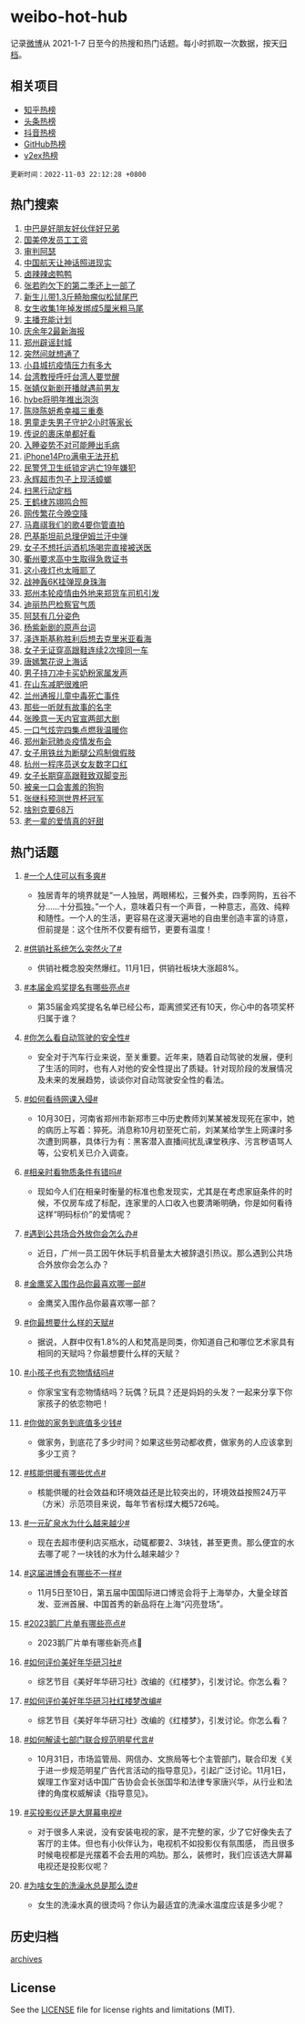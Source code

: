 # weibo-hot-hub

记录[微博](https://www.weibo.com)从 2021-1-7 日至今的热搜和热门话题。每小时抓取一次数据，按天[归档](archives)。

## 相关项目

- [知乎热榜](https://github.com/lonnyzhang423/zhihu-hot-hub)
- [头条热榜](https://github.com/lonnyzhang423/toutiao-hot-hub)
- [抖音热榜](https://github.com/lonnyzhang423/douyin-hot-hub)
- [GitHub热榜](https://github.com/lonnyzhang423/github-hot-hub)
- [v2ex热榜](https://github.com/lonnyzhang423/v2ex-hot-hub)


`更新时间：2022-11-03 22:12:28 +0800`

## 热门搜索

1. [中巴是好朋友好伙伴好兄弟](https://m.weibo.cn/search?containerid=100103type%3D1%26t%3D10%26q%3D%23%E4%B8%AD%E5%B7%B4%E6%98%AF%E5%A5%BD%E6%9C%8B%E5%8F%8B%E5%A5%BD%E4%BC%99%E4%BC%B4%E5%A5%BD%E5%85%84%E5%BC%9F%23&stream_entry_id=51&isnewpage=1&extparam=seat%3D1%26filter_type%3Drealtimehot%26c_type%3D51%26dgr%3D0%26pos%3D0%26cate%3D10103%26display_time%3D1667484746%26pre_seqid%3D1667484746221021945155&luicode=10000011&lfid=106003type%253D25%2526t%253D3%2526disable_hot%253D1%2526filter_type%253Drealtimehot)
1. [国美停发员工工资](https://m.weibo.cn/search?containerid=100103type%3D1%26t%3D10%26q%3D%23%E5%9B%BD%E7%BE%8E%E5%81%9C%E5%8F%91%E5%91%98%E5%B7%A5%E5%B7%A5%E8%B5%84%23&stream_entry_id=31&isnewpage=1&extparam=seat%3D1%26flag%3D2%26band_rank%3D1%26realpos%3D1%26q%3D%2523%25E5%259B%25BD%25E7%25BE%258E%25E5%2581%259C%25E5%258F%2591%25E5%2591%2598%25E5%25B7%25A5%25E5%25B7%25A5%25E8%25B5%2584%2523%26dgr%3D0%26filter_type%3Drealtimehot%26cate%3D5001%26lcate%3D5001%26c_type%3D31%26pos%3D0%26display_time%3D1667484746%26pre_seqid%3D1667484746221021945155&luicode=10000011&lfid=106003type%253D25%2526t%253D3%2526disable_hot%253D1%2526filter_type%253Drealtimehot)
1. [审判阿瑟](https://m.weibo.cn/search?containerid=100103type%3D1%26t%3D10%26q%3D%E5%AE%A1%E5%88%A4%E9%98%BF%E7%91%9F&stream_entry_id=31&isnewpage=1&extparam=seat%3D1%26flag%3D1%26band_rank%3D2%26realpos%3D2%26q%3D%25E5%25AE%25A1%25E5%2588%25A4%25E9%2598%25BF%25E7%2591%259F%26dgr%3D0%26filter_type%3Drealtimehot%26cate%3D5001%26lcate%3D5001%26c_type%3D31%26pos%3D1%26display_time%3D1667484746%26pre_seqid%3D1667484746221021945155&luicode=10000011&lfid=106003type%253D25%2526t%253D3%2526disable_hot%253D1%2526filter_type%253Drealtimehot)
1. [中国航天让神话照进现实](https://m.weibo.cn/search?containerid=100103type%3D1%26t%3D10%26q%3D%23%E4%B8%AD%E5%9B%BD%E8%88%AA%E5%A4%A9%E8%AE%A9%E7%A5%9E%E8%AF%9D%E7%85%A7%E8%BF%9B%E7%8E%B0%E5%AE%9E%23&stream_entry_id=31&isnewpage=1&extparam=seat%3D1%26flag%3D1%26band_rank%3D3%26realpos%3D3%26q%3D%2523%25E4%25B8%25AD%25E5%259B%25BD%25E8%2588%25AA%25E5%25A4%25A9%25E8%25AE%25A9%25E7%25A5%259E%25E8%25AF%259D%25E7%2585%25A7%25E8%25BF%259B%25E7%258E%25B0%25E5%25AE%259E%2523%26dgr%3D0%26filter_type%3Drealtimehot%26cate%3D5001%26lcate%3D5001%26c_type%3D31%26pos%3D2%26display_time%3D1667484746%26pre_seqid%3D1667484746221021945155&luicode=10000011&lfid=106003type%253D25%2526t%253D3%2526disable_hot%253D1%2526filter_type%253Drealtimehot)
1. [卤辣辣卤鸭鸭](https://m.weibo.cn/search?containerid=100103type%3D1%26t%3D10%26q%3D%23%E5%8D%A4%E8%BE%A3%E8%BE%A3%E5%8D%A4%E9%B8%AD%E9%B8%AD%23&stream_entry_id=31&isnewpage=1&extparam=seat%3D1%26band_rank%3D4%26q%3D%2523%25E5%258D%25A4%25E8%25BE%25A3%25E8%25BE%25A3%25E5%258D%25A4%25E9%25B8%25AD%25E9%25B8%25AD%2523%26dgr%3D0%26filter_type%3Drealtimehot%26topic_ad%3D1%26cate%3D5001%26lcate%3D5001%26c_type%3D31%26adid%3D169822%26pos%3D3%26display_time%3D1667484746%26pre_seqid%3D1667484746221021945155&luicode=10000011&lfid=106003type%253D25%2526t%253D3%2526disable_hot%253D1%2526filter_type%253Drealtimehot)
1. [张若昀欠下的第二季还上一部了](https://m.weibo.cn/search?containerid=100103type%3D1%26t%3D10%26q%3D%23%E5%BC%A0%E8%8B%A5%E6%98%80%E6%AC%A0%E4%B8%8B%E7%9A%84%E7%AC%AC%E4%BA%8C%E5%AD%A3%E8%BF%98%E4%B8%8A%E4%B8%80%E9%83%A8%E4%BA%86%23&stream_entry_id=31&isnewpage=1&extparam=seat%3D1%26flag%3D16%26band_rank%3D4%26realpos%3D4%26q%3D%2523%25E5%25BC%25A0%25E8%258B%25A5%25E6%2598%2580%25E6%25AC%25A0%25E4%25B8%258B%25E7%259A%2584%25E7%25AC%25AC%25E4%25BA%258C%25E5%25AD%25A3%25E8%25BF%2598%25E4%25B8%258A%25E4%25B8%2580%25E9%2583%25A8%25E4%25BA%2586%2523%26dgr%3D0%26filter_type%3Drealtimehot%26cate%3D5001%26lcate%3D5001%26c_type%3D31%26pos%3D4%26display_time%3D1667484746%26pre_seqid%3D1667484746221021945155&luicode=10000011&lfid=106003type%253D25%2526t%253D3%2526disable_hot%253D1%2526filter_type%253Drealtimehot)
1. [新生儿带1.3斤畸胎瘤似松鼠尾巴](https://m.weibo.cn/search?containerid=100103type%3D1%26t%3D10%26q%3D%23%E6%96%B0%E7%94%9F%E5%84%BF%E5%B8%A61.3%E6%96%A4%E7%95%B8%E8%83%8E%E7%98%A4%E4%BC%BC%E6%9D%BE%E9%BC%A0%E5%B0%BE%E5%B7%B4%23&stream_entry_id=31&isnewpage=1&extparam=seat%3D1%26flag%3D0%26band_rank%3D5%26realpos%3D5%26q%3D%2523%25E6%2596%25B0%25E7%2594%259F%25E5%2584%25BF%25E5%25B8%25A61.3%25E6%2596%25A4%25E7%2595%25B8%25E8%2583%258E%25E7%2598%25A4%25E4%25BC%25BC%25E6%259D%25BE%25E9%25BC%25A0%25E5%25B0%25BE%25E5%25B7%25B4%2523%26dgr%3D0%26filter_type%3Drealtimehot%26cate%3D5001%26lcate%3D5001%26c_type%3D31%26pos%3D5%26display_time%3D1667484746%26pre_seqid%3D1667484746221021945155&luicode=10000011&lfid=106003type%253D25%2526t%253D3%2526disable_hot%253D1%2526filter_type%253Drealtimehot)
1. [女生收集1年掉发绑成5厘米粗马尾](https://m.weibo.cn/search?containerid=100103type%3D1%26t%3D10%26q%3D%23%E5%A5%B3%E7%94%9F%E6%94%B6%E9%9B%861%E5%B9%B4%E6%8E%89%E5%8F%91%E7%BB%91%E6%88%905%E5%8E%98%E7%B1%B3%E7%B2%97%E9%A9%AC%E5%B0%BE%23&stream_entry_id=31&isnewpage=1&extparam=seat%3D1%26flag%3D0%26band_rank%3D6%26realpos%3D6%26q%3D%2523%25E5%25A5%25B3%25E7%2594%259F%25E6%2594%25B6%25E9%259B%25861%25E5%25B9%25B4%25E6%258E%2589%25E5%258F%2591%25E7%25BB%2591%25E6%2588%25905%25E5%258E%2598%25E7%25B1%25B3%25E7%25B2%2597%25E9%25A9%25AC%25E5%25B0%25BE%2523%26dgr%3D0%26filter_type%3Drealtimehot%26cate%3D5001%26lcate%3D5001%26c_type%3D31%26pos%3D6%26display_time%3D1667484746%26pre_seqid%3D1667484746221021945155&luicode=10000011&lfid=106003type%253D25%2526t%253D3%2526disable_hot%253D1%2526filter_type%253Drealtimehot)
1. [主播充能计划](https://m.weibo.cn/search?containerid=100103type%3D1%26t%3D10%26q%3D%23%E4%B8%BB%E6%92%AD%E5%85%85%E8%83%BD%E8%AE%A1%E5%88%92%23&stream_entry_id=31&isnewpage=1&extparam=seat%3D1%26band_rank%3D7%26q%3D%2523%25E4%25B8%25BB%25E6%2592%25AD%25E5%2585%2585%25E8%2583%25BD%25E8%25AE%25A1%25E5%2588%2592%2523%26dgr%3D0%26filter_type%3Drealtimehot%26cate%3D5001%26lcate%3D5001%26c_type%3D31%26adid%3D170068%26pos%3D7%26display_time%3D1667484746%26pre_seqid%3D1667484746221021945155&luicode=10000011&lfid=106003type%253D25%2526t%253D3%2526disable_hot%253D1%2526filter_type%253Drealtimehot)
1. [庆余年2最新海报](https://m.weibo.cn/search?containerid=100103type%3D1%26t%3D10%26q%3D%23%E5%BA%86%E4%BD%99%E5%B9%B42%E6%9C%80%E6%96%B0%E6%B5%B7%E6%8A%A5%23&stream_entry_id=31&isnewpage=1&extparam=seat%3D1%26flag%3D0%26band_rank%3D7%26realpos%3D7%26q%3D%2523%25E5%25BA%2586%25E4%25BD%2599%25E5%25B9%25B42%25E6%259C%2580%25E6%2596%25B0%25E6%25B5%25B7%25E6%258A%25A5%2523%26dgr%3D0%26filter_type%3Drealtimehot%26cate%3D5001%26lcate%3D5001%26c_type%3D31%26pos%3D8%26display_time%3D1667484746%26pre_seqid%3D1667484746221021945155&luicode=10000011&lfid=106003type%253D25%2526t%253D3%2526disable_hot%253D1%2526filter_type%253Drealtimehot)
1. [郑州辟谣封城](https://m.weibo.cn/search?containerid=100103type%3D1%26t%3D10%26q%3D%23%E9%83%91%E5%B7%9E%E8%BE%9F%E8%B0%A3%E5%B0%81%E5%9F%8E%23&stream_entry_id=31&isnewpage=1&extparam=seat%3D1%26flag%3D0%26band_rank%3D8%26realpos%3D8%26q%3D%2523%25E9%2583%2591%25E5%25B7%259E%25E8%25BE%259F%25E8%25B0%25A3%25E5%25B0%2581%25E5%259F%258E%2523%26dgr%3D0%26filter_type%3Drealtimehot%26cate%3D5001%26lcate%3D5001%26c_type%3D31%26pos%3D9%26display_time%3D1667484746%26pre_seqid%3D1667484746221021945155&luicode=10000011&lfid=106003type%253D25%2526t%253D3%2526disable_hot%253D1%2526filter_type%253Drealtimehot)
1. [突然间就想通了](https://m.weibo.cn/search?containerid=100103type%3D1%26t%3D10%26q%3D%23%E7%AA%81%E7%84%B6%E9%97%B4%E5%B0%B1%E6%83%B3%E9%80%9A%E4%BA%86%23&stream_entry_id=31&isnewpage=1&extparam=seat%3D1%26flag%3D0%26band_rank%3D9%26realpos%3D9%26q%3D%2523%25E7%25AA%2581%25E7%2584%25B6%25E9%2597%25B4%25E5%25B0%25B1%25E6%2583%25B3%25E9%2580%259A%25E4%25BA%2586%2523%26dgr%3D0%26filter_type%3Drealtimehot%26cate%3D5001%26lcate%3D5001%26c_type%3D31%26pos%3D10%26display_time%3D1667484746%26pre_seqid%3D1667484746221021945155&luicode=10000011&lfid=106003type%253D25%2526t%253D3%2526disable_hot%253D1%2526filter_type%253Drealtimehot)
1. [小县城抗疫情压力有多大](https://m.weibo.cn/search?containerid=100103type%3D1%26t%3D10%26q%3D%23%E5%B0%8F%E5%8E%BF%E5%9F%8E%E6%8A%97%E7%96%AB%E6%83%85%E5%8E%8B%E5%8A%9B%E6%9C%89%E5%A4%9A%E5%A4%A7%23&stream_entry_id=31&isnewpage=1&extparam=seat%3D1%26flag%3D2%26band_rank%3D10%26realpos%3D10%26q%3D%2523%25E5%25B0%258F%25E5%258E%25BF%25E5%259F%258E%25E6%258A%2597%25E7%2596%25AB%25E6%2583%2585%25E5%258E%258B%25E5%258A%259B%25E6%259C%2589%25E5%25A4%259A%25E5%25A4%25A7%2523%26dgr%3D0%26filter_type%3Drealtimehot%26cate%3D5001%26lcate%3D5001%26c_type%3D31%26pos%3D11%26display_time%3D1667484746%26pre_seqid%3D1667484746221021945155&luicode=10000011&lfid=106003type%253D25%2526t%253D3%2526disable_hot%253D1%2526filter_type%253Drealtimehot)
1. [台湾教授呼吁台湾人要觉醒](https://m.weibo.cn/search?containerid=100103type%3D1%26t%3D10%26q%3D%23%E5%8F%B0%E6%B9%BE%E6%95%99%E6%8E%88%E5%91%BC%E5%90%81%E5%8F%B0%E6%B9%BE%E4%BA%BA%E8%A6%81%E8%A7%89%E9%86%92%23&stream_entry_id=31&isnewpage=1&extparam=seat%3D1%26flag%3D1%26band_rank%3D11%26realpos%3D11%26q%3D%2523%25E5%258F%25B0%25E6%25B9%25BE%25E6%2595%2599%25E6%258E%2588%25E5%2591%25BC%25E5%2590%2581%25E5%258F%25B0%25E6%25B9%25BE%25E4%25BA%25BA%25E8%25A6%2581%25E8%25A7%2589%25E9%2586%2592%2523%26dgr%3D0%26filter_type%3Drealtimehot%26cate%3D5001%26lcate%3D5001%26c_type%3D31%26pos%3D12%26display_time%3D1667484746%26pre_seqid%3D1667484746221021945155&luicode=10000011&lfid=106003type%253D25%2526t%253D3%2526disable_hot%253D1%2526filter_type%253Drealtimehot)
1. [张婧仪新剧开播就遇前男友](https://m.weibo.cn/search?containerid=100103type%3D1%26t%3D10%26q%3D%23%E5%BC%A0%E5%A9%A7%E4%BB%AA%E6%96%B0%E5%89%A7%E5%BC%80%E6%92%AD%E5%B0%B1%E9%81%87%E5%89%8D%E7%94%B7%E5%8F%8B%23&stream_entry_id=31&isnewpage=1&extparam=seat%3D1%26flag%3D1%26band_rank%3D12%26realpos%3D12%26q%3D%2523%25E5%25BC%25A0%25E5%25A9%25A7%25E4%25BB%25AA%25E6%2596%25B0%25E5%2589%25A7%25E5%25BC%2580%25E6%2592%25AD%25E5%25B0%25B1%25E9%2581%2587%25E5%2589%258D%25E7%2594%25B7%25E5%258F%258B%2523%26dgr%3D0%26filter_type%3Drealtimehot%26cate%3D5001%26lcate%3D5001%26c_type%3D31%26pos%3D13%26display_time%3D1667484746%26pre_seqid%3D1667484746221021945155&luicode=10000011&lfid=106003type%253D25%2526t%253D3%2526disable_hot%253D1%2526filter_type%253Drealtimehot)
1. [hybe将明年推出泡泡](https://m.weibo.cn/search?containerid=100103type%3D1%26t%3D10%26q%3D%23hybe%E5%B0%86%E6%98%8E%E5%B9%B4%E6%8E%A8%E5%87%BA%E6%B3%A1%E6%B3%A1%23&stream_entry_id=31&isnewpage=1&extparam=seat%3D1%26flag%3D1%26band_rank%3D13%26realpos%3D13%26q%3D%2523hybe%25E5%25B0%2586%25E6%2598%258E%25E5%25B9%25B4%25E6%258E%25A8%25E5%2587%25BA%25E6%25B3%25A1%25E6%25B3%25A1%2523%26dgr%3D0%26filter_type%3Drealtimehot%26cate%3D5001%26lcate%3D5001%26c_type%3D31%26pos%3D14%26display_time%3D1667484746%26pre_seqid%3D1667484746221021945155&luicode=10000011&lfid=106003type%253D25%2526t%253D3%2526disable_hot%253D1%2526filter_type%253Drealtimehot)
1. [陈晓陈妍希幸福三重奏](https://m.weibo.cn/search?containerid=100103type%3D1%26t%3D10%26q%3D%23%E9%99%88%E6%99%93%E9%99%88%E5%A6%8D%E5%B8%8C%E5%B9%B8%E7%A6%8F%E4%B8%89%E9%87%8D%E5%A5%8F%23&stream_entry_id=31&isnewpage=1&extparam=seat%3D1%26flag%3D1%26band_rank%3D14%26realpos%3D14%26q%3D%2523%25E9%2599%2588%25E6%2599%2593%25E9%2599%2588%25E5%25A6%258D%25E5%25B8%258C%25E5%25B9%25B8%25E7%25A6%258F%25E4%25B8%2589%25E9%2587%258D%25E5%25A5%258F%2523%26dgr%3D0%26filter_type%3Drealtimehot%26cate%3D5001%26lcate%3D5001%26c_type%3D31%26pos%3D15%26display_time%3D1667484746%26pre_seqid%3D1667484746221021945155&luicode=10000011&lfid=106003type%253D25%2526t%253D3%2526disable_hot%253D1%2526filter_type%253Drealtimehot)
1. [男童走失男子守护2小时等家长](https://m.weibo.cn/search?containerid=100103type%3D1%26t%3D10%26q%3D%23%E7%94%B7%E7%AB%A5%E8%B5%B0%E5%A4%B1%E7%94%B7%E5%AD%90%E5%AE%88%E6%8A%A42%E5%B0%8F%E6%97%B6%E7%AD%89%E5%AE%B6%E9%95%BF%23&stream_entry_id=31&isnewpage=1&extparam=seat%3D1%26flag%3D0%26band_rank%3D15%26realpos%3D15%26q%3D%2523%25E7%2594%25B7%25E7%25AB%25A5%25E8%25B5%25B0%25E5%25A4%25B1%25E7%2594%25B7%25E5%25AD%2590%25E5%25AE%2588%25E6%258A%25A42%25E5%25B0%258F%25E6%2597%25B6%25E7%25AD%2589%25E5%25AE%25B6%25E9%2595%25BF%2523%26dgr%3D0%26filter_type%3Drealtimehot%26cate%3D5001%26lcate%3D5001%26c_type%3D31%26adid%3D170186%26pos%3D16%26display_time%3D1667484746%26pre_seqid%3D1667484746221021945155&luicode=10000011&lfid=106003type%253D25%2526t%253D3%2526disable_hot%253D1%2526filter_type%253Drealtimehot)
1. [传说的裹床单都好看](https://m.weibo.cn/search?containerid=100103type%3D1%26t%3D10%26q%3D%23%E4%BC%A0%E8%AF%B4%E7%9A%84%E8%A3%B9%E5%BA%8A%E5%8D%95%E9%83%BD%E5%A5%BD%E7%9C%8B%23&stream_entry_id=31&isnewpage=1&extparam=seat%3D1%26flag%3D1%26band_rank%3D16%26realpos%3D16%26q%3D%2523%25E4%25BC%25A0%25E8%25AF%25B4%25E7%259A%2584%25E8%25A3%25B9%25E5%25BA%258A%25E5%258D%2595%25E9%2583%25BD%25E5%25A5%25BD%25E7%259C%258B%2523%26dgr%3D0%26filter_type%3Drealtimehot%26cate%3D5001%26lcate%3D5001%26c_type%3D31%26pos%3D17%26display_time%3D1667484746%26pre_seqid%3D1667484746221021945155&luicode=10000011&lfid=106003type%253D25%2526t%253D3%2526disable_hot%253D1%2526filter_type%253Drealtimehot)
1. [入睡姿势不对可能睡出毛病](https://m.weibo.cn/search?containerid=100103type%3D1%26t%3D10%26q%3D%23%E5%85%A5%E7%9D%A1%E5%A7%BF%E5%8A%BF%E4%B8%8D%E5%AF%B9%E5%8F%AF%E8%83%BD%E7%9D%A1%E5%87%BA%E6%AF%9B%E7%97%85%23&stream_entry_id=31&isnewpage=1&extparam=seat%3D1%26flag%3D1%26band_rank%3D17%26realpos%3D17%26q%3D%2523%25E5%2585%25A5%25E7%259D%25A1%25E5%25A7%25BF%25E5%258A%25BF%25E4%25B8%258D%25E5%25AF%25B9%25E5%258F%25AF%25E8%2583%25BD%25E7%259D%25A1%25E5%2587%25BA%25E6%25AF%259B%25E7%2597%2585%2523%26dgr%3D0%26filter_type%3Drealtimehot%26cate%3D5001%26lcate%3D5001%26c_type%3D31%26pos%3D18%26display_time%3D1667484746%26pre_seqid%3D1667484746221021945155&luicode=10000011&lfid=106003type%253D25%2526t%253D3%2526disable_hot%253D1%2526filter_type%253Drealtimehot)
1. [iPhone14Pro满电无法开机](https://m.weibo.cn/search?containerid=100103type%3D1%26t%3D10%26q%3D%23iPhone14Pro%E6%BB%A1%E7%94%B5%E6%97%A0%E6%B3%95%E5%BC%80%E6%9C%BA%23&stream_entry_id=31&isnewpage=1&extparam=seat%3D1%26flag%3D0%26band_rank%3D18%26realpos%3D18%26q%3D%2523iPhone14Pro%25E6%25BB%25A1%25E7%2594%25B5%25E6%2597%25A0%25E6%25B3%2595%25E5%25BC%2580%25E6%259C%25BA%2523%26dgr%3D0%26filter_type%3Drealtimehot%26cate%3D5001%26lcate%3D5001%26c_type%3D31%26pos%3D19%26display_time%3D1667484746%26pre_seqid%3D1667484746221021945155&luicode=10000011&lfid=106003type%253D25%2526t%253D3%2526disable_hot%253D1%2526filter_type%253Drealtimehot)
1. [民警凭卫生纸锁定逃亡19年嫌犯](https://m.weibo.cn/search?containerid=100103type%3D1%26t%3D10%26q%3D%23%E6%B0%91%E8%AD%A6%E5%87%AD%E5%8D%AB%E7%94%9F%E7%BA%B8%E9%94%81%E5%AE%9A%E9%80%83%E4%BA%A119%E5%B9%B4%E5%AB%8C%E7%8A%AF%23&stream_entry_id=31&isnewpage=1&extparam=seat%3D1%26flag%3D1%26band_rank%3D19%26realpos%3D19%26q%3D%2523%25E6%25B0%2591%25E8%25AD%25A6%25E5%2587%25AD%25E5%258D%25AB%25E7%2594%259F%25E7%25BA%25B8%25E9%2594%2581%25E5%25AE%259A%25E9%2580%2583%25E4%25BA%25A119%25E5%25B9%25B4%25E5%25AB%258C%25E7%258A%25AF%2523%26dgr%3D0%26filter_type%3Drealtimehot%26cate%3D5001%26lcate%3D5001%26c_type%3D31%26pos%3D20%26display_time%3D1667484746%26pre_seqid%3D1667484746221021945155&luicode=10000011&lfid=106003type%253D25%2526t%253D3%2526disable_hot%253D1%2526filter_type%253Drealtimehot)
1. [永辉超市包子上现活蟑螂](https://m.weibo.cn/search?containerid=100103type%3D1%26t%3D10%26q%3D%23%E6%B0%B8%E8%BE%89%E8%B6%85%E5%B8%82%E5%8C%85%E5%AD%90%E4%B8%8A%E7%8E%B0%E6%B4%BB%E8%9F%91%E8%9E%82%23&stream_entry_id=31&isnewpage=1&extparam=seat%3D1%26flag%3D0%26band_rank%3D20%26realpos%3D20%26q%3D%2523%25E6%25B0%25B8%25E8%25BE%2589%25E8%25B6%2585%25E5%25B8%2582%25E5%258C%2585%25E5%25AD%2590%25E4%25B8%258A%25E7%258E%25B0%25E6%25B4%25BB%25E8%259F%2591%25E8%259E%2582%2523%26dgr%3D0%26filter_type%3Drealtimehot%26cate%3D5001%26lcate%3D5001%26c_type%3D31%26pos%3D21%26display_time%3D1667484746%26pre_seqid%3D1667484746221021945155&luicode=10000011&lfid=106003type%253D25%2526t%253D3%2526disable_hot%253D1%2526filter_type%253Drealtimehot)
1. [扫黑行动定档](https://m.weibo.cn/search?containerid=100103type%3D1%26t%3D10%26q%3D%23%E6%89%AB%E9%BB%91%E8%A1%8C%E5%8A%A8%E5%AE%9A%E6%A1%A3%23&stream_entry_id=31&isnewpage=1&extparam=seat%3D1%26flag%3D1%26band_rank%3D21%26realpos%3D21%26q%3D%2523%25E6%2589%25AB%25E9%25BB%2591%25E8%25A1%258C%25E5%258A%25A8%25E5%25AE%259A%25E6%25A1%25A3%2523%26dgr%3D0%26filter_type%3Drealtimehot%26cate%3D5001%26lcate%3D5001%26c_type%3D31%26pos%3D22%26display_time%3D1667484746%26pre_seqid%3D1667484746221021945155&luicode=10000011&lfid=106003type%253D25%2526t%253D3%2526disable_hot%253D1%2526filter_type%253Drealtimehot)
1. [王鹤棣苏翊鸣合照](https://m.weibo.cn/search?containerid=100103type%3D1%26t%3D10%26q%3D%23%E7%8E%8B%E9%B9%A4%E6%A3%A3%E8%8B%8F%E7%BF%8A%E9%B8%A3%E5%90%88%E7%85%A7%23&stream_entry_id=31&isnewpage=1&extparam=seat%3D1%26flag%3D1%26band_rank%3D22%26realpos%3D22%26q%3D%2523%25E7%258E%258B%25E9%25B9%25A4%25E6%25A3%25A3%25E8%258B%258F%25E7%25BF%258A%25E9%25B8%25A3%25E5%2590%2588%25E7%2585%25A7%2523%26dgr%3D0%26filter_type%3Drealtimehot%26cate%3D5001%26lcate%3D5001%26c_type%3D31%26pos%3D23%26display_time%3D1667484746%26pre_seqid%3D1667484746221021945155&luicode=10000011&lfid=106003type%253D25%2526t%253D3%2526disable_hot%253D1%2526filter_type%253Drealtimehot)
1. [网传繁花今晚空降](https://m.weibo.cn/search?containerid=100103type%3D1%26t%3D10%26q%3D%23%E7%BD%91%E4%BC%A0%E7%B9%81%E8%8A%B1%E4%BB%8A%E6%99%9A%E7%A9%BA%E9%99%8D%23&stream_entry_id=31&isnewpage=1&extparam=seat%3D1%26flag%3D0%26band_rank%3D23%26realpos%3D23%26q%3D%2523%25E7%25BD%2591%25E4%25BC%25A0%25E7%25B9%2581%25E8%258A%25B1%25E4%25BB%258A%25E6%2599%259A%25E7%25A9%25BA%25E9%2599%258D%2523%26dgr%3D0%26filter_type%3Drealtimehot%26cate%3D5001%26lcate%3D5001%26c_type%3D31%26pos%3D24%26display_time%3D1667484746%26pre_seqid%3D1667484746221021945155&luicode=10000011&lfid=106003type%253D25%2526t%253D3%2526disable_hot%253D1%2526filter_type%253Drealtimehot)
1. [马嘉祺我们的歌4要你管直拍](https://m.weibo.cn/search?containerid=100103type%3D1%26t%3D10%26q%3D%23%E9%A9%AC%E5%98%89%E7%A5%BA%E6%88%91%E4%BB%AC%E7%9A%84%E6%AD%8C4%E8%A6%81%E4%BD%A0%E7%AE%A1%E7%9B%B4%E6%8B%8D%23&stream_entry_id=31&isnewpage=1&extparam=seat%3D1%26flag%3D1%26band_rank%3D24%26realpos%3D24%26q%3D%2523%25E9%25A9%25AC%25E5%2598%2589%25E7%25A5%25BA%25E6%2588%2591%25E4%25BB%25AC%25E7%259A%2584%25E6%25AD%258C4%25E8%25A6%2581%25E4%25BD%25A0%25E7%25AE%25A1%25E7%259B%25B4%25E6%258B%258D%2523%26dgr%3D0%26filter_type%3Drealtimehot%26cate%3D5001%26lcate%3D5001%26c_type%3D31%26pos%3D25%26display_time%3D1667484746%26pre_seqid%3D1667484746221021945155&luicode=10000011&lfid=106003type%253D25%2526t%253D3%2526disable_hot%253D1%2526filter_type%253Drealtimehot)
1. [巴基斯坦前总理伊姆兰汗中弹](https://m.weibo.cn/search?containerid=100103type%3D1%26t%3D10%26q%3D%23%E5%B7%B4%E5%9F%BA%E6%96%AF%E5%9D%A6%E5%89%8D%E6%80%BB%E7%90%86%E4%BC%8A%E5%A7%86%E5%85%B0%E6%B1%97%E4%B8%AD%E5%BC%B9%23&stream_entry_id=31&isnewpage=1&extparam=seat%3D1%26flag%3D0%26band_rank%3D25%26realpos%3D25%26q%3D%2523%25E5%25B7%25B4%25E5%259F%25BA%25E6%2596%25AF%25E5%259D%25A6%25E5%2589%258D%25E6%2580%25BB%25E7%2590%2586%25E4%25BC%258A%25E5%25A7%2586%25E5%2585%25B0%25E6%25B1%2597%25E4%25B8%25AD%25E5%25BC%25B9%2523%26dgr%3D0%26filter_type%3Drealtimehot%26cate%3D5001%26lcate%3D5001%26c_type%3D31%26pos%3D26%26display_time%3D1667484746%26pre_seqid%3D1667484746221021945155&luicode=10000011&lfid=106003type%253D25%2526t%253D3%2526disable_hot%253D1%2526filter_type%253Drealtimehot)
1. [女子不想托运酒机场喝完直接被送医](https://m.weibo.cn/search?containerid=100103type%3D1%26t%3D10%26q%3D%23%E5%A5%B3%E5%AD%90%E4%B8%8D%E6%83%B3%E6%89%98%E8%BF%90%E9%85%92%E6%9C%BA%E5%9C%BA%E5%96%9D%E5%AE%8C%E7%9B%B4%E6%8E%A5%E8%A2%AB%E9%80%81%E5%8C%BB%23&stream_entry_id=31&isnewpage=1&extparam=seat%3D1%26flag%3D1%26band_rank%3D26%26realpos%3D26%26q%3D%2523%25E5%25A5%25B3%25E5%25AD%2590%25E4%25B8%258D%25E6%2583%25B3%25E6%2589%2598%25E8%25BF%2590%25E9%2585%2592%25E6%259C%25BA%25E5%259C%25BA%25E5%2596%259D%25E5%25AE%258C%25E7%259B%25B4%25E6%258E%25A5%25E8%25A2%25AB%25E9%2580%2581%25E5%258C%25BB%2523%26dgr%3D0%26filter_type%3Drealtimehot%26cate%3D5001%26lcate%3D5001%26c_type%3D31%26pos%3D27%26display_time%3D1667484746%26pre_seqid%3D1667484746221021945155&luicode=10000011&lfid=106003type%253D25%2526t%253D3%2526disable_hot%253D1%2526filter_type%253Drealtimehot)
1. [衢州要求高中生取得急救证书](https://m.weibo.cn/search?containerid=100103type%3D1%26t%3D10%26q%3D%23%E8%A1%A2%E5%B7%9E%E8%A6%81%E6%B1%82%E9%AB%98%E4%B8%AD%E7%94%9F%E5%8F%96%E5%BE%97%E6%80%A5%E6%95%91%E8%AF%81%E4%B9%A6%23&stream_entry_id=31&isnewpage=1&extparam=seat%3D1%26flag%3D1%26band_rank%3D27%26realpos%3D27%26q%3D%2523%25E8%25A1%25A2%25E5%25B7%259E%25E8%25A6%2581%25E6%25B1%2582%25E9%25AB%2598%25E4%25B8%25AD%25E7%2594%259F%25E5%258F%2596%25E5%25BE%2597%25E6%2580%25A5%25E6%2595%2591%25E8%25AF%2581%25E4%25B9%25A6%2523%26dgr%3D0%26filter_type%3Drealtimehot%26cate%3D5001%26lcate%3D5001%26c_type%3D31%26pos%3D28%26display_time%3D1667484746%26pre_seqid%3D1667484746221021945155&luicode=10000011&lfid=106003type%253D25%2526t%253D3%2526disable_hot%253D1%2526filter_type%253Drealtimehot)
1. [这小夜灯也太哦耶了](https://m.weibo.cn/search?containerid=100103type%3D1%26t%3D10%26q%3D%23%E8%BF%99%E5%B0%8F%E5%A4%9C%E7%81%AF%E4%B9%9F%E5%A4%AA%E5%93%A6%E8%80%B6%E4%BA%86%23&stream_entry_id=31&isnewpage=1&extparam=seat%3D1%26flag%3D1%26band_rank%3D28%26realpos%3D28%26q%3D%2523%25E8%25BF%2599%25E5%25B0%258F%25E5%25A4%259C%25E7%2581%25AF%25E4%25B9%259F%25E5%25A4%25AA%25E5%2593%25A6%25E8%2580%25B6%25E4%25BA%2586%2523%26dgr%3D0%26filter_type%3Drealtimehot%26cate%3D5001%26lcate%3D5001%26c_type%3D31%26pos%3D29%26display_time%3D1667484746%26pre_seqid%3D1667484746221021945155&luicode=10000011&lfid=106003type%253D25%2526t%253D3%2526disable_hot%253D1%2526filter_type%253Drealtimehot)
1. [战神轰6K挂弹现身珠海](https://m.weibo.cn/search?containerid=100103type%3D1%26t%3D10%26q%3D%23%E6%88%98%E7%A5%9E%E8%BD%B06K%E6%8C%82%E5%BC%B9%E7%8E%B0%E8%BA%AB%E7%8F%A0%E6%B5%B7%23&stream_entry_id=31&isnewpage=1&extparam=seat%3D1%26flag%3D0%26band_rank%3D29%26realpos%3D29%26q%3D%2523%25E6%2588%2598%25E7%25A5%259E%25E8%25BD%25B06K%25E6%258C%2582%25E5%25BC%25B9%25E7%258E%25B0%25E8%25BA%25AB%25E7%258F%25A0%25E6%25B5%25B7%2523%26dgr%3D0%26filter_type%3Drealtimehot%26cate%3D5001%26lcate%3D5001%26c_type%3D31%26pos%3D30%26display_time%3D1667484746%26pre_seqid%3D1667484746221021945155&luicode=10000011&lfid=106003type%253D25%2526t%253D3%2526disable_hot%253D1%2526filter_type%253Drealtimehot)
1. [郑州本轮疫情由外地来郑货车司机引发](https://m.weibo.cn/search?containerid=100103type%3D1%26t%3D10%26q%3D%23%E9%83%91%E5%B7%9E%E6%9C%AC%E8%BD%AE%E7%96%AB%E6%83%85%E7%94%B1%E5%A4%96%E5%9C%B0%E6%9D%A5%E9%83%91%E8%B4%A7%E8%BD%A6%E5%8F%B8%E6%9C%BA%E5%BC%95%E5%8F%91%23&stream_entry_id=31&isnewpage=1&extparam=seat%3D1%26flag%3D0%26band_rank%3D30%26realpos%3D30%26q%3D%2523%25E9%2583%2591%25E5%25B7%259E%25E6%259C%25AC%25E8%25BD%25AE%25E7%2596%25AB%25E6%2583%2585%25E7%2594%25B1%25E5%25A4%2596%25E5%259C%25B0%25E6%259D%25A5%25E9%2583%2591%25E8%25B4%25A7%25E8%25BD%25A6%25E5%258F%25B8%25E6%259C%25BA%25E5%25BC%2595%25E5%258F%2591%2523%26dgr%3D0%26filter_type%3Drealtimehot%26cate%3D5001%26lcate%3D5001%26c_type%3D31%26pos%3D31%26display_time%3D1667484746%26pre_seqid%3D1667484746221021945155&luicode=10000011&lfid=106003type%253D25%2526t%253D3%2526disable_hot%253D1%2526filter_type%253Drealtimehot)
1. [迪丽热巴检察官气质](https://m.weibo.cn/search?containerid=100103type%3D1%26t%3D10%26q%3D%23%E8%BF%AA%E4%B8%BD%E7%83%AD%E5%B7%B4%E6%A3%80%E5%AF%9F%E5%AE%98%E6%B0%94%E8%B4%A8%23&stream_entry_id=31&isnewpage=1&extparam=seat%3D1%26flag%3D0%26band_rank%3D31%26realpos%3D31%26q%3D%2523%25E8%25BF%25AA%25E4%25B8%25BD%25E7%2583%25AD%25E5%25B7%25B4%25E6%25A3%2580%25E5%25AF%259F%25E5%25AE%2598%25E6%25B0%2594%25E8%25B4%25A8%2523%26dgr%3D0%26filter_type%3Drealtimehot%26cate%3D5001%26lcate%3D5001%26c_type%3D31%26pos%3D32%26display_time%3D1667484746%26pre_seqid%3D1667484746221021945155&luicode=10000011&lfid=106003type%253D25%2526t%253D3%2526disable_hot%253D1%2526filter_type%253Drealtimehot)
1. [阿瑟有几分姿色](https://m.weibo.cn/search?containerid=100103type%3D1%26t%3D10%26q%3D%23%E9%98%BF%E7%91%9F%E6%9C%89%E5%87%A0%E5%88%86%E5%A7%BF%E8%89%B2%23&stream_entry_id=31&isnewpage=1&extparam=seat%3D1%26flag%3D1%26band_rank%3D32%26realpos%3D32%26q%3D%2523%25E9%2598%25BF%25E7%2591%259F%25E6%259C%2589%25E5%2587%25A0%25E5%2588%2586%25E5%25A7%25BF%25E8%2589%25B2%2523%26dgr%3D0%26filter_type%3Drealtimehot%26cate%3D5001%26lcate%3D5001%26c_type%3D31%26pos%3D33%26display_time%3D1667484746%26pre_seqid%3D1667484746221021945155&luicode=10000011&lfid=106003type%253D25%2526t%253D3%2526disable_hot%253D1%2526filter_type%253Drealtimehot)
1. [杨紫新剧的原声台词](https://m.weibo.cn/search?containerid=100103type%3D1%26t%3D10%26q%3D%23%E6%9D%A8%E7%B4%AB%E6%96%B0%E5%89%A7%E7%9A%84%E5%8E%9F%E5%A3%B0%E5%8F%B0%E8%AF%8D%23&stream_entry_id=31&isnewpage=1&extparam=seat%3D1%26flag%3D1%26band_rank%3D33%26realpos%3D33%26q%3D%2523%25E6%259D%25A8%25E7%25B4%25AB%25E6%2596%25B0%25E5%2589%25A7%25E7%259A%2584%25E5%258E%259F%25E5%25A3%25B0%25E5%258F%25B0%25E8%25AF%258D%2523%26dgr%3D0%26filter_type%3Drealtimehot%26cate%3D5001%26lcate%3D5001%26c_type%3D31%26pos%3D34%26display_time%3D1667484746%26pre_seqid%3D1667484746221021945155&luicode=10000011&lfid=106003type%253D25%2526t%253D3%2526disable_hot%253D1%2526filter_type%253Drealtimehot)
1. [泽连斯基称胜利后想去克里米亚看海](https://m.weibo.cn/search?containerid=100103type%3D1%26t%3D10%26q%3D%23%E6%B3%BD%E8%BF%9E%E6%96%AF%E5%9F%BA%E7%A7%B0%E8%83%9C%E5%88%A9%E5%90%8E%E6%83%B3%E5%8E%BB%E5%85%8B%E9%87%8C%E7%B1%B3%E4%BA%9A%E7%9C%8B%E6%B5%B7%23&stream_entry_id=31&isnewpage=1&extparam=seat%3D1%26flag%3D1%26band_rank%3D34%26realpos%3D34%26q%3D%2523%25E6%25B3%25BD%25E8%25BF%259E%25E6%2596%25AF%25E5%259F%25BA%25E7%25A7%25B0%25E8%2583%259C%25E5%2588%25A9%25E5%2590%258E%25E6%2583%25B3%25E5%258E%25BB%25E5%2585%258B%25E9%2587%258C%25E7%25B1%25B3%25E4%25BA%259A%25E7%259C%258B%25E6%25B5%25B7%2523%26dgr%3D0%26filter_type%3Drealtimehot%26cate%3D5001%26lcate%3D5001%26c_type%3D31%26pos%3D35%26display_time%3D1667484746%26pre_seqid%3D1667484746221021945155&luicode=10000011&lfid=106003type%253D25%2526t%253D3%2526disable_hot%253D1%2526filter_type%253Drealtimehot)
1. [女子无证穿高跟鞋连续2次撞同一车](https://m.weibo.cn/search?containerid=100103type%3D1%26t%3D10%26q%3D%23%E5%A5%B3%E5%AD%90%E6%97%A0%E8%AF%81%E7%A9%BF%E9%AB%98%E8%B7%9F%E9%9E%8B%E8%BF%9E%E7%BB%AD2%E6%AC%A1%E6%92%9E%E5%90%8C%E4%B8%80%E8%BD%A6%23&stream_entry_id=31&isnewpage=1&extparam=seat%3D1%26flag%3D0%26band_rank%3D35%26realpos%3D35%26q%3D%2523%25E5%25A5%25B3%25E5%25AD%2590%25E6%2597%25A0%25E8%25AF%2581%25E7%25A9%25BF%25E9%25AB%2598%25E8%25B7%259F%25E9%259E%258B%25E8%25BF%259E%25E7%25BB%25AD2%25E6%25AC%25A1%25E6%2592%259E%25E5%2590%258C%25E4%25B8%2580%25E8%25BD%25A6%2523%26dgr%3D0%26filter_type%3Drealtimehot%26cate%3D5001%26lcate%3D5001%26c_type%3D31%26pos%3D36%26display_time%3D1667484746%26pre_seqid%3D1667484746221021945155&luicode=10000011&lfid=106003type%253D25%2526t%253D3%2526disable_hot%253D1%2526filter_type%253Drealtimehot)
1. [唐嫣繁花说上海话](https://m.weibo.cn/search?containerid=100103type%3D1%26t%3D10%26q%3D%23%E5%94%90%E5%AB%A3%E7%B9%81%E8%8A%B1%E8%AF%B4%E4%B8%8A%E6%B5%B7%E8%AF%9D%23&stream_entry_id=31&isnewpage=1&extparam=seat%3D1%26flag%3D0%26band_rank%3D36%26realpos%3D36%26q%3D%2523%25E5%2594%2590%25E5%25AB%25A3%25E7%25B9%2581%25E8%258A%25B1%25E8%25AF%25B4%25E4%25B8%258A%25E6%25B5%25B7%25E8%25AF%259D%2523%26dgr%3D0%26filter_type%3Drealtimehot%26cate%3D5001%26lcate%3D5001%26c_type%3D31%26pos%3D37%26display_time%3D1667484746%26pre_seqid%3D1667484746221021945155&luicode=10000011&lfid=106003type%253D25%2526t%253D3%2526disable_hot%253D1%2526filter_type%253Drealtimehot)
1. [男子持刀冲卡买奶粉家属发声](https://m.weibo.cn/search?containerid=100103type%3D1%26t%3D10%26q%3D%23%E7%94%B7%E5%AD%90%E6%8C%81%E5%88%80%E5%86%B2%E5%8D%A1%E4%B9%B0%E5%A5%B6%E7%B2%89%E5%AE%B6%E5%B1%9E%E5%8F%91%E5%A3%B0%23&stream_entry_id=31&isnewpage=1&extparam=seat%3D1%26flag%3D0%26band_rank%3D37%26realpos%3D37%26q%3D%2523%25E7%2594%25B7%25E5%25AD%2590%25E6%258C%2581%25E5%2588%2580%25E5%2586%25B2%25E5%258D%25A1%25E4%25B9%25B0%25E5%25A5%25B6%25E7%25B2%2589%25E5%25AE%25B6%25E5%25B1%259E%25E5%258F%2591%25E5%25A3%25B0%2523%26dgr%3D0%26filter_type%3Drealtimehot%26cate%3D5001%26lcate%3D5001%26c_type%3D31%26pos%3D38%26display_time%3D1667484746%26pre_seqid%3D1667484746221021945155&luicode=10000011&lfid=106003type%253D25%2526t%253D3%2526disable_hot%253D1%2526filter_type%253Drealtimehot)
1. [在山东减肥很难吧](https://m.weibo.cn/search?containerid=100103type%3D1%26t%3D10%26q%3D%23%E5%9C%A8%E5%B1%B1%E4%B8%9C%E5%87%8F%E8%82%A5%E5%BE%88%E9%9A%BE%E5%90%A7%23&stream_entry_id=31&isnewpage=1&extparam=seat%3D1%26flag%3D1%26band_rank%3D38%26realpos%3D38%26q%3D%2523%25E5%259C%25A8%25E5%25B1%25B1%25E4%25B8%259C%25E5%2587%258F%25E8%2582%25A5%25E5%25BE%2588%25E9%259A%25BE%25E5%2590%25A7%2523%26dgr%3D0%26filter_type%3Drealtimehot%26cate%3D5001%26lcate%3D5001%26c_type%3D31%26pos%3D39%26display_time%3D1667484746%26pre_seqid%3D1667484746221021945155&luicode=10000011&lfid=106003type%253D25%2526t%253D3%2526disable_hot%253D1%2526filter_type%253Drealtimehot)
1. [兰州通报儿童中毒死亡事件](https://m.weibo.cn/search?containerid=100103type%3D1%26t%3D10%26q%3D%23%E5%85%B0%E5%B7%9E%E9%80%9A%E6%8A%A5%E5%84%BF%E7%AB%A5%E4%B8%AD%E6%AF%92%E6%AD%BB%E4%BA%A1%E4%BA%8B%E4%BB%B6%23&stream_entry_id=31&isnewpage=1&extparam=seat%3D1%26flag%3D0%26band_rank%3D39%26realpos%3D39%26q%3D%2523%25E5%2585%25B0%25E5%25B7%259E%25E9%2580%259A%25E6%258A%25A5%25E5%2584%25BF%25E7%25AB%25A5%25E4%25B8%25AD%25E6%25AF%2592%25E6%25AD%25BB%25E4%25BA%25A1%25E4%25BA%258B%25E4%25BB%25B6%2523%26dgr%3D0%26filter_type%3Drealtimehot%26cate%3D5001%26lcate%3D5001%26c_type%3D31%26pos%3D40%26display_time%3D1667484746%26pre_seqid%3D1667484746221021945155&luicode=10000011&lfid=106003type%253D25%2526t%253D3%2526disable_hot%253D1%2526filter_type%253Drealtimehot)
1. [那些一听就有故事的名字](https://m.weibo.cn/search?containerid=100103type%3D1%26t%3D10%26q%3D%23%E9%82%A3%E4%BA%9B%E4%B8%80%E5%90%AC%E5%B0%B1%E6%9C%89%E6%95%85%E4%BA%8B%E7%9A%84%E5%90%8D%E5%AD%97%23&stream_entry_id=31&isnewpage=1&extparam=seat%3D1%26flag%3D0%26band_rank%3D40%26realpos%3D40%26q%3D%2523%25E9%2582%25A3%25E4%25BA%259B%25E4%25B8%2580%25E5%2590%25AC%25E5%25B0%25B1%25E6%259C%2589%25E6%2595%2585%25E4%25BA%258B%25E7%259A%2584%25E5%2590%258D%25E5%25AD%2597%2523%26dgr%3D0%26filter_type%3Drealtimehot%26cate%3D5001%26lcate%3D5001%26c_type%3D31%26adid%3D170140%26pos%3D41%26display_time%3D1667484746%26pre_seqid%3D1667484746221021945155&luicode=10000011&lfid=106003type%253D25%2526t%253D3%2526disable_hot%253D1%2526filter_type%253Drealtimehot)
1. [张晚意一天内官宣两部大剧](https://m.weibo.cn/search?containerid=100103type%3D1%26t%3D10%26q%3D%23%E5%BC%A0%E6%99%9A%E6%84%8F%E4%B8%80%E5%A4%A9%E5%86%85%E5%AE%98%E5%AE%A3%E4%B8%A4%E9%83%A8%E5%A4%A7%E5%89%A7%23&stream_entry_id=31&isnewpage=1&extparam=seat%3D1%26flag%3D0%26band_rank%3D41%26realpos%3D41%26q%3D%2523%25E5%25BC%25A0%25E6%2599%259A%25E6%2584%258F%25E4%25B8%2580%25E5%25A4%25A9%25E5%2586%2585%25E5%25AE%2598%25E5%25AE%25A3%25E4%25B8%25A4%25E9%2583%25A8%25E5%25A4%25A7%25E5%2589%25A7%2523%26dgr%3D0%26filter_type%3Drealtimehot%26cate%3D5001%26lcate%3D5001%26c_type%3D31%26pos%3D42%26display_time%3D1667484746%26pre_seqid%3D1667484746221021945155&luicode=10000011&lfid=106003type%253D25%2526t%253D3%2526disable_hot%253D1%2526filter_type%253Drealtimehot)
1. [一口气炫完四集点燃我温暖你](https://m.weibo.cn/search?containerid=100103type%3D1%26t%3D10%26q%3D%23%E4%B8%80%E5%8F%A3%E6%B0%94%E7%82%AB%E5%AE%8C%E5%9B%9B%E9%9B%86%E7%82%B9%E7%87%83%E6%88%91%E6%B8%A9%E6%9A%96%E4%BD%A0%23&stream_entry_id=31&isnewpage=1&extparam=seat%3D1%26flag%3D0%26band_rank%3D42%26realpos%3D42%26q%3D%2523%25E4%25B8%2580%25E5%258F%25A3%25E6%25B0%2594%25E7%2582%25AB%25E5%25AE%258C%25E5%259B%259B%25E9%259B%2586%25E7%2582%25B9%25E7%2587%2583%25E6%2588%2591%25E6%25B8%25A9%25E6%259A%2596%25E4%25BD%25A0%2523%26dgr%3D0%26filter_type%3Drealtimehot%26cate%3D5001%26lcate%3D5001%26c_type%3D31%26pos%3D43%26display_time%3D1667484746%26pre_seqid%3D1667484746221021945155&luicode=10000011&lfid=106003type%253D25%2526t%253D3%2526disable_hot%253D1%2526filter_type%253Drealtimehot)
1. [郑州新冠肺炎疫情发布会](https://m.weibo.cn/search?containerid=100103type%3D1%26t%3D10%26q%3D%23%E9%83%91%E5%B7%9E%E6%96%B0%E5%86%A0%E8%82%BA%E7%82%8E%E7%96%AB%E6%83%85%E5%8F%91%E5%B8%83%E4%BC%9A%23&stream_entry_id=31&isnewpage=1&extparam=seat%3D1%26flag%3D0%26band_rank%3D43%26realpos%3D43%26q%3D%2523%25E9%2583%2591%25E5%25B7%259E%25E6%2596%25B0%25E5%2586%25A0%25E8%2582%25BA%25E7%2582%258E%25E7%2596%25AB%25E6%2583%2585%25E5%258F%2591%25E5%25B8%2583%25E4%25BC%259A%2523%26dgr%3D0%26filter_type%3Drealtimehot%26cate%3D5001%26lcate%3D5001%26c_type%3D31%26pos%3D44%26display_time%3D1667484746%26pre_seqid%3D1667484746221021945155&luicode=10000011&lfid=106003type%253D25%2526t%253D3%2526disable_hot%253D1%2526filter_type%253Drealtimehot)
1. [女子用铁丝为断腿公鸡制做假肢](https://m.weibo.cn/search?containerid=100103type%3D1%26t%3D10%26q%3D%23%E5%A5%B3%E5%AD%90%E7%94%A8%E9%93%81%E4%B8%9D%E4%B8%BA%E6%96%AD%E8%85%BF%E5%85%AC%E9%B8%A1%E5%88%B6%E5%81%9A%E5%81%87%E8%82%A2%23&stream_entry_id=31&isnewpage=1&extparam=seat%3D1%26flag%3D0%26band_rank%3D44%26realpos%3D44%26q%3D%2523%25E5%25A5%25B3%25E5%25AD%2590%25E7%2594%25A8%25E9%2593%2581%25E4%25B8%259D%25E4%25B8%25BA%25E6%2596%25AD%25E8%2585%25BF%25E5%2585%25AC%25E9%25B8%25A1%25E5%2588%25B6%25E5%2581%259A%25E5%2581%2587%25E8%2582%25A2%2523%26dgr%3D0%26filter_type%3Drealtimehot%26cate%3D5001%26lcate%3D5001%26c_type%3D31%26pos%3D45%26display_time%3D1667484746%26pre_seqid%3D1667484746221021945155&luicode=10000011&lfid=106003type%253D25%2526t%253D3%2526disable_hot%253D1%2526filter_type%253Drealtimehot)
1. [杭州一程序员送女友数字口红](https://m.weibo.cn/search?containerid=100103type%3D1%26t%3D10%26q%3D%23%E6%9D%AD%E5%B7%9E%E4%B8%80%E7%A8%8B%E5%BA%8F%E5%91%98%E9%80%81%E5%A5%B3%E5%8F%8B%E6%95%B0%E5%AD%97%E5%8F%A3%E7%BA%A2%23&stream_entry_id=31&isnewpage=1&extparam=seat%3D1%26flag%3D0%26band_rank%3D45%26realpos%3D45%26q%3D%2523%25E6%259D%25AD%25E5%25B7%259E%25E4%25B8%2580%25E7%25A8%258B%25E5%25BA%258F%25E5%2591%2598%25E9%2580%2581%25E5%25A5%25B3%25E5%258F%258B%25E6%2595%25B0%25E5%25AD%2597%25E5%258F%25A3%25E7%25BA%25A2%2523%26dgr%3D0%26filter_type%3Drealtimehot%26cate%3D5001%26lcate%3D5001%26c_type%3D31%26pos%3D46%26display_time%3D1667484746%26pre_seqid%3D1667484746221021945155&luicode=10000011&lfid=106003type%253D25%2526t%253D3%2526disable_hot%253D1%2526filter_type%253Drealtimehot)
1. [女子长期穿高跟鞋致双脚变形](https://m.weibo.cn/search?containerid=100103type%3D1%26t%3D10%26q%3D%23%E5%A5%B3%E5%AD%90%E9%95%BF%E6%9C%9F%E7%A9%BF%E9%AB%98%E8%B7%9F%E9%9E%8B%E8%87%B4%E5%8F%8C%E8%84%9A%E5%8F%98%E5%BD%A2%23&stream_entry_id=31&isnewpage=1&extparam=seat%3D1%26flag%3D0%26band_rank%3D46%26realpos%3D46%26q%3D%2523%25E5%25A5%25B3%25E5%25AD%2590%25E9%2595%25BF%25E6%259C%259F%25E7%25A9%25BF%25E9%25AB%2598%25E8%25B7%259F%25E9%259E%258B%25E8%2587%25B4%25E5%258F%258C%25E8%2584%259A%25E5%258F%2598%25E5%25BD%25A2%2523%26dgr%3D0%26filter_type%3Drealtimehot%26cate%3D5001%26lcate%3D5001%26c_type%3D31%26pos%3D47%26display_time%3D1667484746%26pre_seqid%3D1667484746221021945155&luicode=10000011&lfid=106003type%253D25%2526t%253D3%2526disable_hot%253D1%2526filter_type%253Drealtimehot)
1. [被亲一口会害羞的狗狗](https://m.weibo.cn/search?containerid=100103type%3D1%26t%3D10%26q%3D%23%E8%A2%AB%E4%BA%B2%E4%B8%80%E5%8F%A3%E4%BC%9A%E5%AE%B3%E7%BE%9E%E7%9A%84%E7%8B%97%E7%8B%97%23&stream_entry_id=31&isnewpage=1&extparam=seat%3D1%26flag%3D0%26band_rank%3D47%26realpos%3D47%26q%3D%2523%25E8%25A2%25AB%25E4%25BA%25B2%25E4%25B8%2580%25E5%258F%25A3%25E4%25BC%259A%25E5%25AE%25B3%25E7%25BE%259E%25E7%259A%2584%25E7%258B%2597%25E7%258B%2597%2523%26dgr%3D0%26filter_type%3Drealtimehot%26cate%3D5001%26lcate%3D5001%26c_type%3D31%26pos%3D48%26display_time%3D1667484746%26pre_seqid%3D1667484746221021945155&luicode=10000011&lfid=106003type%253D25%2526t%253D3%2526disable_hot%253D1%2526filter_type%253Drealtimehot)
1. [张继科预测世界杯冠军](https://m.weibo.cn/search?containerid=100103type%3D1%26t%3D10%26q%3D%23%E5%BC%A0%E7%BB%A7%E7%A7%91%E9%A2%84%E6%B5%8B%E4%B8%96%E7%95%8C%E6%9D%AF%E5%86%A0%E5%86%9B%23&stream_entry_id=31&isnewpage=1&extparam=seat%3D1%26flag%3D1%26band_rank%3D48%26realpos%3D48%26q%3D%2523%25E5%25BC%25A0%25E7%25BB%25A7%25E7%25A7%2591%25E9%25A2%2584%25E6%25B5%258B%25E4%25B8%2596%25E7%2595%258C%25E6%259D%25AF%25E5%2586%25A0%25E5%2586%259B%2523%26dgr%3D0%26filter_type%3Drealtimehot%26cate%3D5001%26lcate%3D5001%26c_type%3D31%26pos%3D49%26display_time%3D1667484746%26pre_seqid%3D1667484746221021945155&luicode=10000011&lfid=106003type%253D25%2526t%253D3%2526disable_hot%253D1%2526filter_type%253Drealtimehot)
1. [啥别克要68万](https://m.weibo.cn/search?containerid=100103type%3D1%26t%3D10%26q%3D%23%E5%95%A5%E5%88%AB%E5%85%8B%E8%A6%8168%E4%B8%87%23&stream_entry_id=31&isnewpage=1&extparam=seat%3D1%26flag%3D1%26band_rank%3D49%26realpos%3D49%26q%3D%2523%25E5%2595%25A5%25E5%2588%25AB%25E5%2585%258B%25E8%25A6%258168%25E4%25B8%2587%2523%26dgr%3D0%26filter_type%3Drealtimehot%26cate%3D5001%26lcate%3D5001%26c_type%3D31%26pos%3D50%26display_time%3D1667484746%26pre_seqid%3D1667484746221021945155&luicode=10000011&lfid=106003type%253D25%2526t%253D3%2526disable_hot%253D1%2526filter_type%253Drealtimehot)
1. [老一辈的爱情真的好甜](https://m.weibo.cn/search?containerid=100103type%3D1%26t%3D10%26q%3D%23%E8%80%81%E4%B8%80%E8%BE%88%E7%9A%84%E7%88%B1%E6%83%85%E7%9C%9F%E7%9A%84%E5%A5%BD%E7%94%9C%23&stream_entry_id=31&isnewpage=1&extparam=seat%3D1%26flag%3D0%26band_rank%3D50%26realpos%3D50%26q%3D%2523%25E8%2580%2581%25E4%25B8%2580%25E8%25BE%2588%25E7%259A%2584%25E7%2588%25B1%25E6%2583%2585%25E7%259C%259F%25E7%259A%2584%25E5%25A5%25BD%25E7%2594%259C%2523%26dgr%3D0%26filter_type%3Drealtimehot%26cate%3D5001%26lcate%3D5001%26c_type%3D31%26pos%3D51%26display_time%3D1667484746%26pre_seqid%3D1667484746221021945155&luicode=10000011&lfid=106003type%253D25%2526t%253D3%2526disable_hot%253D1%2526filter_type%253Drealtimehot)

## 热门话题

1. [#一个人住可以有多爽#](https://m.weibo.cn/search?containerid=231522type%3D1%26t%3D10%26q%3D%23%E4%B8%80%E4%B8%AA%E4%BA%BA%E4%BD%8F%E5%8F%AF%E4%BB%A5%E6%9C%89%E5%A4%9A%E7%88%BD%23&stream_entry_id=128&isnewpage=1&extparam=seat%3D1%26cate%3D5004%26c_type%3D128%26lcate%3D5004%26dgr%3D0%26unitid%3D1667471149424%26pos%3D1-0-0%26display_time%3D1667484747%26pre_seqid%3D16674847479360339799224&luicode=10000011&lfid=231648_-_4)
    - 独居青年的境界就是“一人独居，两眼稀松，三餐外卖，四季网购，五谷不分......十分孤独。”一个人，意味着只有一个声音，一种意志，高效、纯粹和随性。一个人的生活，更容易在这漫天遍地的自由里创造丰富的诗意，但前提是：这个住所不仅要有细节，更要有温度！

1. [#供销社系统怎么突然火了#](https://m.weibo.cn/search?containerid=231522type%3D1%26t%3D10%26q%3D%23%E4%BE%9B%E9%94%80%E7%A4%BE%E7%B3%BB%E7%BB%9F%E6%80%8E%E4%B9%88%E7%AA%81%E7%84%B6%E7%81%AB%E4%BA%86%23&stream_entry_id=128&isnewpage=1&extparam=seat%3D1%26cate%3D5004%26c_type%3D128%26lcate%3D5004%26dgr%3D0%26unitid%3D1667378153488%26pos%3D1-0-1%26display_time%3D1667484747%26pre_seqid%3D16674847479360339799224&luicode=10000011&lfid=231648_-_4)
    - 供销社概念股突然爆红。11月1日，供销社板块大涨超8%。

1. [#本届金鸡奖提名有哪些亮点#](https://m.weibo.cn/search?containerid=231522type%3D1%26t%3D10%26q%3D%23%E6%9C%AC%E5%B1%8A%E9%87%91%E9%B8%A1%E5%A5%96%E6%8F%90%E5%90%8D%E6%9C%89%E5%93%AA%E4%BA%9B%E4%BA%AE%E7%82%B9%23&stream_entry_id=128&isnewpage=1&extparam=seat%3D1%26cate%3D5004%26c_type%3D128%26lcate%3D5004%26dgr%3D0%26unitid%3D1667379052668%26pos%3D1-0-2%26display_time%3D1667484747%26pre_seqid%3D16674847479360339799224&luicode=10000011&lfid=231648_-_4)
    - 第35届金鸡奖提名名单已经公布，距离颁奖还有10天，你心中的各项奖杯归属于谁？

1. [#你怎么看自动驾驶的安全性#](https://m.weibo.cn/search?containerid=231522type%3D1%26t%3D10%26q%3D%23%E4%BD%A0%E6%80%8E%E4%B9%88%E7%9C%8B%E8%87%AA%E5%8A%A8%E9%A9%BE%E9%A9%B6%E7%9A%84%E5%AE%89%E5%85%A8%E6%80%A7%23&stream_entry_id=128&isnewpage=1&extparam=seat%3D1%26cate%3D5004%26c_type%3D128%26lcate%3D5004%26dgr%3D0%26unitid%3D1667473552199%26pos%3D1-0-3%26display_time%3D1667484747%26pre_seqid%3D16674847479360339799224&luicode=10000011&lfid=231648_-_4)
    - 安全对于汽车行业来说，至关重要。近年来，随着自动驾驶的发展，便利了生活的同时，也有人对他的安全性提出了质疑。针对现阶段的发展情况及未来的发展趋势，谈谈你对自动驾驶安全性的看法。

1. [#如何看待网课入侵#](https://m.weibo.cn/search?containerid=231522type%3D1%26t%3D10%26q%3D%23%E5%A6%82%E4%BD%95%E7%9C%8B%E5%BE%85%E7%BD%91%E8%AF%BE%E5%85%A5%E4%BE%B5%23&stream_entry_id=128&isnewpage=1&extparam=seat%3D1%26cate%3D5004%26c_type%3D128%26lcate%3D5004%26dgr%3D0%26unitid%3D1667380858336%26pos%3D1-0-4%26display_time%3D1667484747%26pre_seqid%3D16674847479360339799224&luicode=10000011&lfid=231648_-_4)
    - 10月30日，河南省郑州市新郑市三中历史教师刘某某被发现死在家中，她的病历上写着：猝死。消息称10月初至死亡前，刘某某给学生上网课时多次遭到网暴，具体行为有：黑客潜入直播间扰乱课堂秩序、污言秽语骂人等，公安机关已介入调查。

1. [#相亲时看物质条件有错吗#](https://m.weibo.cn/search?containerid=231522type%3D1%26t%3D10%26q%3D%23%E7%9B%B8%E4%BA%B2%E6%97%B6%E7%9C%8B%E7%89%A9%E8%B4%A8%E6%9D%A1%E4%BB%B6%E6%9C%89%E9%94%99%E5%90%97%23&stream_entry_id=128&isnewpage=1&extparam=seat%3D1%26cate%3D5004%26c_type%3D128%26lcate%3D5004%26dgr%3D0%26unitid%3D1667358049055%26pos%3D1-0-5%26display_time%3D1667484747%26pre_seqid%3D16674847479360339799224&luicode=10000011&lfid=231648_-_4)
    - 现如今人们在相亲时衡量的标准也愈发现实，尤其是在考虑家庭条件的时候，不仅房车成了标配，连家里的人口收入也要清晰明确，你是如何看待这样“明码标价”的爱情呢？

1. [#遇到公共场合外放你会怎么办#](https://m.weibo.cn/search?containerid=231522type%3D1%26t%3D10%26q%3D%23%E9%81%87%E5%88%B0%E5%85%AC%E5%85%B1%E5%9C%BA%E5%90%88%E5%A4%96%E6%94%BE%E4%BD%A0%E4%BC%9A%E6%80%8E%E4%B9%88%E5%8A%9E%23&stream_entry_id=128&isnewpage=1&extparam=seat%3D1%26cate%3D5004%26c_type%3D128%26lcate%3D5004%26dgr%3D0%26unitid%3D1667447467107%26pos%3D1-0-6%26display_time%3D1667484747%26pre_seqid%3D16674847479360339799224&luicode=10000011&lfid=231648_-_4)
    - 近日，广州一员工因午休玩手机音量太大被辞退引热议。那么遇到公共场合外放你会怎么办？

1. [#金鹰奖入围作品你最喜欢哪一部#](https://m.weibo.cn/search?containerid=231522type%3D1%26t%3D10%26q%3D%23%E9%87%91%E9%B9%B0%E5%A5%96%E5%85%A5%E5%9B%B4%E4%BD%9C%E5%93%81%E4%BD%A0%E6%9C%80%E5%96%9C%E6%AC%A2%E5%93%AA%E4%B8%80%E9%83%A8%23&stream_entry_id=128&isnewpage=1&extparam=seat%3D1%26cate%3D5004%26c_type%3D128%26lcate%3D5004%26dgr%3D0%26unitid%3D1667442067243%26pos%3D1-0-7%26display_time%3D1667484747%26pre_seqid%3D16674847479360339799224&luicode=10000011&lfid=231648_-_4)
    - 金鹰奖入围作品你最喜欢哪一部？

1. [#你最想要什么样的天赋#](https://m.weibo.cn/search?containerid=231522type%3D1%26t%3D10%26q%3D%23%E4%BD%A0%E6%9C%80%E6%83%B3%E8%A6%81%E4%BB%80%E4%B9%88%E6%A0%B7%E7%9A%84%E5%A4%A9%E8%B5%8B%23&stream_entry_id=128&isnewpage=1&extparam=seat%3D1%26cate%3D5004%26c_type%3D128%26lcate%3D5004%26dgr%3D0%26unitid%3D1667363748457%26pos%3D1-0-8%26display_time%3D1667484747%26pre_seqid%3D16674847479360339799224&luicode=10000011&lfid=231648_-_4)
    - 据说，人群中仅有1.8%的人和梵高是同类，你知道自己和哪位艺术家具有相同的天赋吗？你最想要什么样的天赋？

1. [#小孩子也有恋物情结吗#](https://m.weibo.cn/search?containerid=231522type%3D1%26t%3D10%26q%3D%23%E5%B0%8F%E5%AD%A9%E5%AD%90%E4%B9%9F%E6%9C%89%E6%81%8B%E7%89%A9%E6%83%85%E7%BB%93%E5%90%97%23&stream_entry_id=128&isnewpage=1&extparam=seat%3D1%26cate%3D5004%26c_type%3D128%26lcate%3D5004%26dgr%3D0%26unitid%3D1667409062973%26pos%3D1-0-9%26display_time%3D1667484747%26pre_seqid%3D16674847479360339799224&luicode=10000011&lfid=231648_-_4)
    - 你家宝宝有恋物情结吗？玩偶？玩具？还是妈妈的头发？一起来分享下你家孩子的依恋物吧！

1. [#你做的家务到底值多少钱#](https://m.weibo.cn/search?containerid=231522type%3D1%26t%3D10%26q%3D%23%E4%BD%A0%E5%81%9A%E7%9A%84%E5%AE%B6%E5%8A%A1%E5%88%B0%E5%BA%95%E5%80%BC%E5%A4%9A%E5%B0%91%E9%92%B1%23&stream_entry_id=128&isnewpage=1&extparam=seat%3D1%26cate%3D5004%26c_type%3D128%26lcate%3D5004%26dgr%3D0%26unitid%3D1667380867041%26pos%3D1-0-10%26display_time%3D1667484747%26pre_seqid%3D16674847479360339799224&luicode=10000011&lfid=231648_-_4)
    - 做家务，到底花了多少时间？如果这些劳动都收费，做家务的人应该拿到多少工资？

1. [#核能供暖有哪些优点#](https://m.weibo.cn/search?containerid=231522type%3D1%26t%3D10%26q%3D%23%E6%A0%B8%E8%83%BD%E4%BE%9B%E6%9A%96%E6%9C%89%E5%93%AA%E4%BA%9B%E4%BC%98%E7%82%B9%23&stream_entry_id=128&isnewpage=1&extparam=seat%3D1%26cate%3D5004%26c_type%3D128%26lcate%3D5004%26dgr%3D0%26unitid%3D1667375756781%26pos%3D1-0-11%26display_time%3D1667484747%26pre_seqid%3D16674847479360339799224&luicode=10000011&lfid=231648_-_4)
    - 核能供暖的社会效益和环境效益还是比较突出的，环境效益按照24万平（方米）示范项目来说，每年节省标煤大概5726吨。

1. [#一元矿泉水为什么越来越少#](https://m.weibo.cn/search?containerid=231522type%3D1%26t%3D10%26q%3D%23%E4%B8%80%E5%85%83%E7%9F%BF%E6%B3%89%E6%B0%B4%E4%B8%BA%E4%BB%80%E4%B9%88%E8%B6%8A%E6%9D%A5%E8%B6%8A%E5%B0%91%23&stream_entry_id=128&isnewpage=1&extparam=seat%3D1%26cate%3D5004%26c_type%3D128%26lcate%3D5004%26dgr%3D0%26unitid%3D1667374858396%26pos%3D1-0-12%26display_time%3D1667484747%26pre_seqid%3D16674847479360339799224&luicode=10000011&lfid=231648_-_4)
    - 现在去超市便利店买瓶水，动辄都要2、3块钱，甚至更贵。那么便宜的水去哪了呢？一块钱的水为什么越来越少？

1. [#这届进博会有哪些不一样#](https://m.weibo.cn/search?containerid=231522type%3D1%26t%3D10%26q%3D%23%E8%BF%99%E5%B1%8A%E8%BF%9B%E5%8D%9A%E4%BC%9A%E6%9C%89%E5%93%AA%E4%BA%9B%E4%B8%8D%E4%B8%80%E6%A0%B7%23&stream_entry_id=128&isnewpage=1&extparam=seat%3D1%26cate%3D5004%26c_type%3D128%26lcate%3D5004%26dgr%3D0%26unitid%3D1667310947950%26pos%3D1-0-13%26display_time%3D1667484747%26pre_seqid%3D16674847479360339799224&luicode=10000011&lfid=231648_-_4)
    - 11月5日至10日，第五届中国国际进口博览会将于上海举办，大量全球首发、亚洲首展、中国首秀的新品将在上海“闪亮登场”。

1. [#2023鹅厂片单有哪些亮点#](https://m.weibo.cn/search?containerid=231522type%3D1%26t%3D10%26q%3D%232023%E9%B9%85%E5%8E%82%E7%89%87%E5%8D%95%E6%9C%89%E5%93%AA%E4%BA%9B%E4%BA%AE%E7%82%B9%23&stream_entry_id=128&isnewpage=1&extparam=seat%3D1%26cate%3D5004%26c_type%3D128%26lcate%3D5004%26dgr%3D0%26unitid%3D1667483455998%26pos%3D1-0-14%26display_time%3D1667484747%26pre_seqid%3D16674847479360339799224&luicode=10000011&lfid=231648_-_4)
    - 2023鹅厂片单有哪些新亮点🥺

1. [#如何评价美好年华研习社#](https://m.weibo.cn/search?containerid=231522type%3D1%26t%3D10%26q%3D%23%E5%A6%82%E4%BD%95%E8%AF%84%E4%BB%B7%E7%BE%8E%E5%A5%BD%E5%B9%B4%E5%8D%8E%E7%A0%94%E4%B9%A0%E7%A4%BE%23&stream_entry_id=128&isnewpage=1&extparam=seat%3D1%26cate%3D5004%26c_type%3D128%26lcate%3D5004%26dgr%3D0%26unitid%3D1667457068431%26pos%3D1-0-15%26display_time%3D1667484747%26pre_seqid%3D16674847479360339799224&luicode=10000011&lfid=231648_-_4)
    - 综艺节目《美好年华研习社》改编的《红楼梦》，引发讨论。你怎么看？

1. [#如何评价美好年华研习社红楼梦改编#](https://m.weibo.cn/search?containerid=231522type%3D1%26t%3D10%26q%3D%23%E5%A6%82%E4%BD%95%E8%AF%84%E4%BB%B7%E7%BE%8E%E5%A5%BD%E5%B9%B4%E5%8D%8E%E7%A0%94%E4%B9%A0%E7%A4%BE%E7%BA%A2%E6%A5%BC%E6%A2%A6%E6%94%B9%E7%BC%96%23&stream_entry_id=128&isnewpage=1&extparam=seat%3D1%26cate%3D5004%26c_type%3D128%26lcate%3D5004%26dgr%3D0%26unitid%3D1667411760735%26pos%3D1-0-16%26display_time%3D1667484747%26pre_seqid%3D16674847479360339799224&luicode=10000011&lfid=231648_-_4)
    - 综艺节目《美好年华研习社》改编的《红楼梦》，引发讨论。你怎么看？

1. [#如何解读七部门联合规范明星代言#](https://m.weibo.cn/search?containerid=231522type%3D1%26t%3D10%26q%3D%23%E5%A6%82%E4%BD%95%E8%A7%A3%E8%AF%BB%E4%B8%83%E9%83%A8%E9%97%A8%E8%81%94%E5%90%88%E8%A7%84%E8%8C%83%E6%98%8E%E6%98%9F%E4%BB%A3%E8%A8%80%23&stream_entry_id=128&isnewpage=1&extparam=seat%3D1%26cate%3D5004%26c_type%3D128%26lcate%3D5004%26dgr%3D0%26unitid%3D1667357151995%26pos%3D1-0-17%26display_time%3D1667484747%26pre_seqid%3D16674847479360339799224&luicode=10000011&lfid=231648_-_4)
    - 10月31日，市场监管局、网信办、文旅局等七个主管部门，联合印发《关于进一步规范明星广告代言活动的指导意见》，引起广泛讨论。11月1日，娱理工作室对话中国广告协会会长张国华和法律专家唐兴华，从行业和法律的角度权威解读《指导意见》。

1. [#买投影仪还是大屏幕电视#](https://m.weibo.cn/search?containerid=231522type%3D1%26t%3D10%26q%3D%23%E4%B9%B0%E6%8A%95%E5%BD%B1%E4%BB%AA%E8%BF%98%E6%98%AF%E5%A4%A7%E5%B1%8F%E5%B9%95%E7%94%B5%E8%A7%86%23&stream_entry_id=128&isnewpage=1&extparam=seat%3D1%26cate%3D5004%26c_type%3D128%26lcate%3D5004%26dgr%3D0%26unitid%3D1667357453394%26pos%3D1-0-18%26display_time%3D1667484747%26pre_seqid%3D16674847479360339799224&luicode=10000011&lfid=231648_-_4)
    - 对于很多人来说，没有安装电视的家，是不完整的家，少了它好像失去了客厅的主体。但也有小伙伴认为，电视机不如投影仪有氛围感， 而且很多时候电视都是光摆着不会去用的鸡肋。那么，装修时，我们应该选大屏幕电视还是投影仪呢？

1. [#为啥女生的洗澡水总是那么烫#](https://m.weibo.cn/search?containerid=231522type%3D1%26t%3D10%26q%3D%23%E4%B8%BA%E5%95%A5%E5%A5%B3%E7%94%9F%E7%9A%84%E6%B4%97%E6%BE%A1%E6%B0%B4%E6%80%BB%E6%98%AF%E9%82%A3%E4%B9%88%E7%83%AB%23&stream_entry_id=128&isnewpage=1&extparam=seat%3D1%26cate%3D5004%26c_type%3D128%26lcate%3D5004%26dgr%3D0%26unitid%3D1667371859781%26pos%3D1-0-19%26display_time%3D1667484747%26pre_seqid%3D16674847479360339799224&luicode=10000011&lfid=231648_-_4)
    - 女生的洗澡水真的很烫吗？你认为最适宜的洗澡水温度应该是多少呢？


## 历史归档

[archives](archives)

## License

See the [LICENSE](LICENSE) file for license rights and limitations (MIT).
